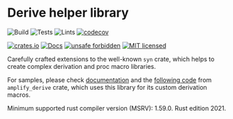 # Derive helper library

![Build](https://github.com/rust-amplify/rust-amplify/workflows/Build/badge.svg)
![Tests](https://github.com/rust-amplify/rust-amplify/workflows/Tests/badge.svg)
![Lints](https://github.com/rust-amplify/rust-amplify/workflows/Lints/badge.svg)
[![codecov](https://codecov.io/gh/rust-amplify/rust-amplify/branch/master/graph/badge.svg)](https://codecov.io/gh/rust-amplify/rust-amplify)

[![crates.io](https://meritbadge.herokuapp.com/amplify_syn)](https://crates.io/crates/amplify_syn)
[![Docs](https://docs.rs/amplify_syn/badge.svg)](https://docs.rs/amplify_syn)
[![unsafe forbidden](https://img.shields.io/badge/unsafe-forbidden-success.svg)](https://github.com/rust-secure-code/safety-dance/)
[![MIT licensed](https://img.shields.io/badge/license-MIT-blue.svg)](./LICENSE)

Carefully crafted extensions to the well-known `syn` crate, which helps to
create complex derivation and proc macro libraries.

For samples, please check [documentation](https://docs.rs/amplify_syn) and 
the [following code](https://github.com/rust-amplify/rust-amplify/tree/master/derive/src/getters.rs) 
from `amplify_derive` crate, which uses this library for its custom derivation 
macros.

Minimum supported rust compiler version (MSRV): 1.59.0. Rust edition 2021.

